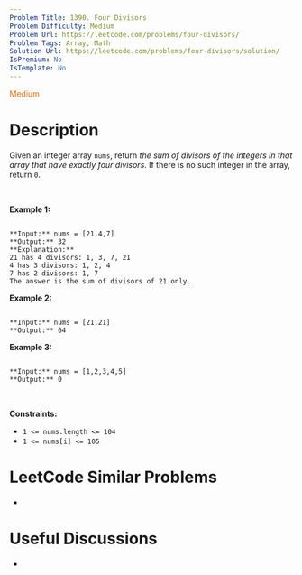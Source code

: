 ```yaml
---
Problem Title: 1390. Four Divisors
Problem Difficulty: Medium
Problem Url: https://leetcode.com/problems/four-divisors/
Problem Tags: Array, Math
Solution Url: https://leetcode.com/problems/four-divisors/solution/
IsPremium: No
IsTemplate: No
---
```


<span style="color: rgb(239, 108, 0);">Medium</span>

# Description

Given an integer array `nums`, return *the sum of divisors of the integers in that array that have exactly four divisors*. If there is no such integer in the array, return `0`.


 


**Example 1:**



```

**Input:** nums = [21,4,7]
**Output:** 32
**Explanation:** 
21 has 4 divisors: 1, 3, 7, 21
4 has 3 divisors: 1, 2, 4
7 has 2 divisors: 1, 7
The answer is the sum of divisors of 21 only.

```

**Example 2:**



```

**Input:** nums = [21,21]
**Output:** 64

```

**Example 3:**



```

**Input:** nums = [1,2,3,4,5]
**Output:** 0

```

 


**Constraints:**


* `1 <= nums.length <= 104`
* `1 <= nums[i] <= 105`




# LeetCode Similar Problems

- []()

# Useful Discussions

- []()
